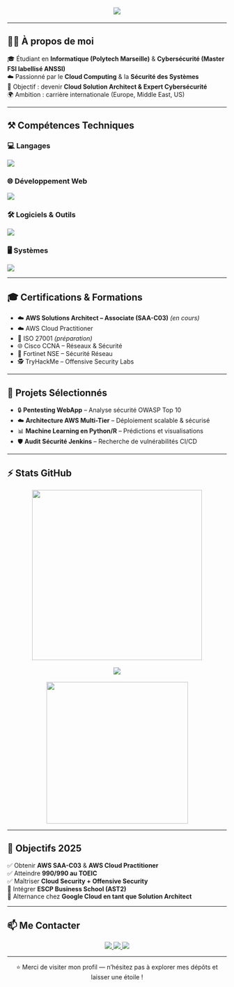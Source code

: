 <h1 align="center">
  <img src="https://readme-typing-svg.herokuapp.com?font=Righteous&size=35&center=true&vCenter=true&width=600&height=70&duration=4000&lines=Salut+👋;+Je+suis+Karim+Abdallah;Cloud+%26+Cybersecurity+Engineer;Bienvenue+sur+mon+GitHub!" />
</h1>

---

## 👨‍💻 À propos de moi  

🎓 Étudiant en **Informatique (Polytech Marseille)** & **Cybersécurité (Master FSI labellisé ANSSI)**  
☁️ Passionné par le **Cloud Computing** & la **Sécurité des Systèmes**  
🚀 Objectif : devenir **Cloud Solution Architect & Expert Cybersécurité**  
🌍 Ambition : carrière internationale (Europe, Middle East, US)  

---

## ⚒️ Compétences Techniques  

### 💻 Langages  
<img src="https://skillicons.dev/icons?i=py,java,cpp,c,r,bash" />

### 🌐 Développement Web  
<img src="https://skillicons.dev/icons?i=html,css,js,ts,react,nodejs,express,mysql,mongodb,php" />

### 🛠 Logiciels & Outils  
<img src="https://skillicons.dev/icons?i=git,github,postman,figma,blender,vscode,cmake,arduino" />

### 🖥️ Systèmes  
<img src="https://skillicons.dev/icons?i=linux,windows,apple,kali" />

---

## 🎓 Certifications & Formations  

- ☁️ **AWS Solutions Architect – Associate (SAA-C03)** *(en cours)*  
- ☁️ AWS Cloud Practitioner  
- 🔐 ISO 27001 *(préparation)*  
- 🌐 Cisco CCNA – Réseaux & Sécurité  
- 🔑 Fortinet NSE – Sécurité Réseau  
- 🕵️ TryHackMe – Offensive Security Labs  

---

## 📂 Projets Sélectionnés  

- 🔒 **Pentesting WebApp** – Analyse sécurité OWASP Top 10  
- ☁️ **Architecture AWS Multi-Tier** – Déploiement scalable & sécurisé  
- 📊 **Machine Learning en Python/R** – Prédictions et visualisations  
- 🛡️ **Audit Sécurité Jenkins** – Recherche de vulnérabilités CI/CD  

---

## ⚡ Stats GitHub  

<div align="center">
  <img width=390 src="https://github-readme-stats.vercel.app/api?username=abdhkarim&count_private=true&show_icons=true&theme=react&rank_icon=github&border_radius=10" />
  <br/><br/>
  <img src="https://streak-stats.demolab.com?user=abdhkarim&theme=radical&locale=fr&mode=weekly" />
  <br/><br/>
  <img width=325 src="https://github-readme-stats.vercel.app/api/top-langs/?username=abdhkarim&hide=HTML&langs_count=8&layout=compact&theme=react&border_radius=10" />
</div>

---

## 🚀 Objectifs 2025  

✅ Obtenir **AWS SAA-C03** & **AWS Cloud Practitioner**  
✅ Atteindre **990/990 au TOEIC**  
✅ Maîtriser **Cloud Security + Offensive Security**  
🎯 Intégrer **ESCP Business School (AST2)**  
🎯 Alternance chez **Google Cloud en tant que Solution Architect**  

---

## 📫 Me Contacter  

<div align="center">
  <a href="mailto:karimabdallah-pro@outlook.fr">
    <img src="https://img.shields.io/badge/Outlook-0078D4?style=for-the-badge&logo=microsoft-outlook&logoColor=white" />
  </a>
  <a href="https://www.linkedin.com/in/karim-abdallah-0b892b1b2/">
    <img src="https://img.shields.io/badge/LinkedIn-0077B5?style=for-the-badge&logo=linkedin&logoColor=white" />
  </a>
  <a href="https://github.com/abdhkarim">
    <img src="https://img.shields.io/badge/Portfolio-FF5722?style=for-the-badge&logo=google-chrome&logoColor=white" />
  </a>
</div>

---

<div align="center">
  
⭐ Merci de visiter mon profil — n’hésitez pas à explorer mes dépôts et laisser une étoile !  

</div>
